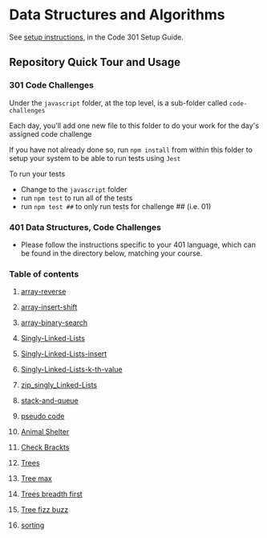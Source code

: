 # Data Structures and Algorithms

See [setup instructions](https://codefellows.github.io/setup-guide/code-301/3-code-challenges), in the Code 301 Setup Guide.

## Repository Quick Tour and Usage

### 301 Code Challenges

Under the `javascript` folder, at the top level, is a sub-folder called `code-challenges`

Each day, you'll add one new file to this folder to do your work for the day's assigned code challenge

If you have not already done so, run `npm install` from within this folder to setup your system to be able to run tests using `Jest`

To run your tests

- Change to the `javascript` folder
- run `npm test` to run all of the tests
- run `npm test ##` to only run tests for challenge ## (i.e. 01)

### 401 Data Structures, Code Challenges

- Please follow the instructions specific to your 401 language, which can be found in the directory below, matching your course.
### Table of contents 
1. [array-reverse](python/code_challenges/array-reverse/Read_me.md)
2. [array-insert-shift](python/code_challenges/array-insert-shift/README.md)
3. [array-binary-search](python/code_challenges/BinarySearch/Read_me.md)
4. [Singly-Linked-Lists](python/code_challenges/Singly-Linked-Lists/README.md)
5. [Singly-Linked-Lists-insert](python/code_challenges/Singly-Linked-Lists/READme2.md)
6. [Singly-Linked-Lists-k-th-value](python/code_challenges/Singly-Linked-Lists/README3.md)
7. [zip_singly_Linked-Lists](python/code_challenges/Singly-Linked-Lists/README4.md)
8. [stack-and-queue](python/code_challenges/stack-and-queue/README.md)
9. [pseudo code](python/code_challenges/stack-and-queue/README1.md)
10. [Animal Shelter](python/code_challenges/stack-and-queue/README2.md)
11. [Check Brackts](python/code_challenges/stack-and-queue/README3.md)
12. [Trees](python/code_challenges/trees/README.md)
13. [Tree max](python/code_challenges/trees/README1.md)
14. [Trees breadth first](python/code_challenges/trees/README2.md)
15. [Tree fizz buzz](python/code_challenges/trees/README3.md)

16. [sorting](python/code_challenges/blog/BLOG.md) 